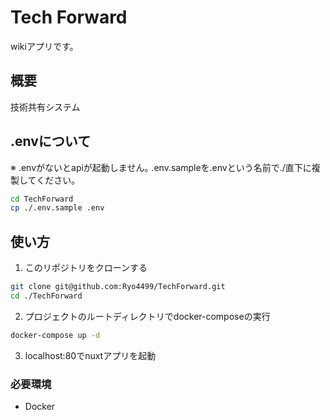 # Tech Forward

wikiアプリです。

## 概要

技術共有システム

## .envについて

※ .envがないとapiが起動しません｡
.env.sampleを.envという名前で./直下に複製してください｡

```bash
cd TechForward
cp ./.env.sample .env
```

## 使い方

1. このリポジトリをクローンする

```bash
git clone git@github.com:Ryo4499/TechForward.git
cd ./TechForward
```

2. プロジェクトのルートディレクトリでdocker-composeの実行

```bash
docker-compose up -d
```

3. localhost:80でnuxtアプリを起動


### 必要環境

* Docker
